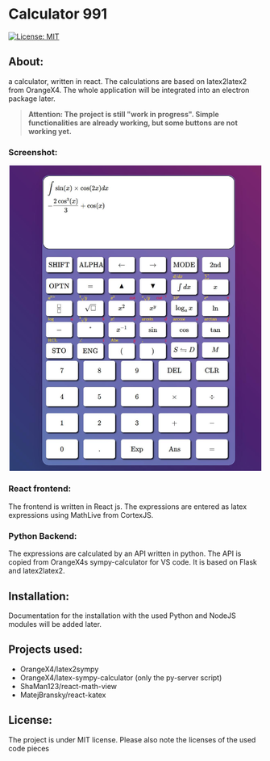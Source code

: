 # Calculator 991
[![License: MIT](https://img.shields.io/badge/License-MIT-yellow.svg)](https://opensource.org/licenses/MIT) 


## About:
a calculator, written in react. The calculations are based on latex2latex2 from OrangeX4. 
The whole application will be integrated into an electron package later.

> **Attention: The project is still "work in progress". Simple functionalities are already working, but some buttons are not working yet.**

### Screenshot:
<p align="center">
<img src="screenshot.jpeg" alt="screenshot of the calculator" width="500" margin="auto" />
</p>

### React frontend:
The frontend is written in React js. The expressions are entered as latex expressions using MathLive from CortexJS.

### Python Backend:
The expressions are calculated by an API written in python. The API is copied from OrangeX4s sympy-calculator for VS code. It is based on Flask and latex2latex2.

## Installation:
Documentation for the installation with the used Python and NodeJS modules will be added later.

## Projects used:
 - OrangeX4/latex2sympy
 - OrangeX4/latex-sympy-calculator (only the py-server script)
 - ShaMan123/react-math-view
 - MatejBransky/react-katex

## License:
The project is under MIT license. Please also note the licenses of the used code pieces
